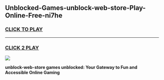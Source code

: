 
## Unblocked-Games-unblock-web-store-Play-Online-Free-ni7he
<h3>
<a href="https://premium76.site?title=unblock-web-store&ref=26A">CLICK TO PLAY</a></h3>
<hr>

<h3>
<a href="https://premium76.site?title=unblock-web-store&ref=26A">CLICK 2 PLAY</a>
  
</h3>

<a href="https://premium76.site?title=unblock-web-store&ref=26A"><img src="https://clearcache.store/games.png"></a>


**unblock-web-store games unblocked: Your Gateway to Fun and Accessible Online Gaming**

